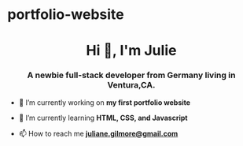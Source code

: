 # portfolio-website

<h1 align="center">Hi 👋, I'm Julie</h1>
<h3 align="center">A newbie full-stack developer from Germany living in Ventura,CA.</h3>

- 🔭 I’m currently working on **my first portfolio website**

- 🌱 I’m currently learning **HTML, CSS, and Javascript**

- 📫 How to reach me **juliane.gilmore@gmail.com**

